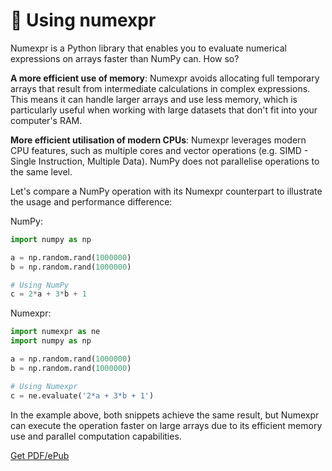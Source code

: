 # 🔢 Using numexpr

Numexpr is a Python library that enables you to evaluate numerical expressions on arrays faster than NumPy can. How so?

**A more efficient use of memory**: Numexpr avoids allocating full temporary arrays that result from intermediate calculations in complex expressions. This means it can handle larger arrays and use less memory, which is particularly useful when working with large datasets that don't fit into your computer's RAM.

**More efficient utilisation of modern CPUs**: Numexpr leverages modern CPU features, such as multiple cores and vector operations (e.g. SIMD - Single Instruction, Multiple Data). NumPy does not parallelise operations to the same level.

Let's compare a NumPy operation with its Numexpr counterpart to illustrate the usage and performance difference:

NumPy:

```python
import numpy as np

a = np.random.rand(1000000)
b = np.random.rand(1000000)

# Using NumPy
c = 2*a + 3*b + 1
```

Numexpr:

```python
import numexpr as ne
import numpy as np

a = np.random.rand(1000000)
b = np.random.rand(1000000)

# Using Numexpr
c = ne.evaluate('2*a + 3*b + 1')
```

In the example above, both snippets achieve the same result, but Numexpr can execute the operation faster on large arrays due to its efficient memory use and parallel computation capabilities.




[Get PDF/ePub](https://makepythonfaster.gumroad.com/l/get)
